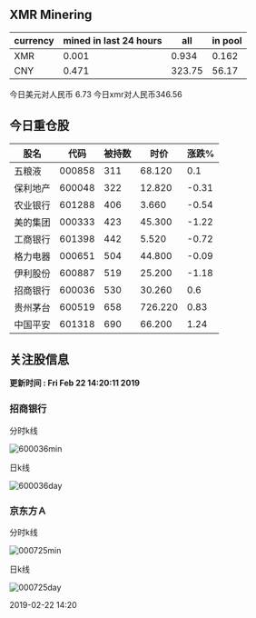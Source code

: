 ## XMR Minering

|currency|mined in last 24 hours|all|in pool|
|---|---|---|---|
|XMR|0.001|0.934|0.162|
|CNY|0.471|323.75|56.17|

今日美元对人民币 6.73	今日xmr对人民币346.56


## 今日重仓股 

|股名|代码|被持数|时价|涨跌%|
|---|---|---|---|---|
|五粮液|000858|311|68.120|0.1|
|保利地产|600048|322|12.820|-0.31|
|农业银行|601288|406|3.660|-0.54|
|美的集团|000333|423|45.300|-1.22|
|工商银行|601398|442|5.520|-0.72|
|格力电器|000651|504|44.800|-0.09|
|伊利股份|600887|519|25.200|-1.18|
|招商银行|600036|530|30.260|0.6|
|贵州茅台|600519|658|726.220|0.83|
|中国平安|601318|690|66.200|1.24|

## 关注股信息
**更新时间 : Fri Feb 22 14:20:11 2019**
### 招商银行 
分时k线

![600036min](http://image.sinajs.cn/newchart/min/n/sh600036.gif)

日k线

![600036day](http://image.sinajs.cn/newchart/daily/n/sh600036.gif)

### 京东方Ａ 
分时k线

![000725min](http://image.sinajs.cn/newchart/min/n/sz000725.gif)

日k线

![000725day](http://image.sinajs.cn/newchart/daily/n/sz000725.gif)

2019-02-22 14:20